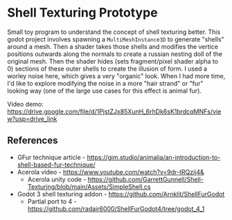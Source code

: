# Shell Texturing Prototype
Small toy program to understand the concept of shell texturing better. This godot project involves spawning a `MultiMeshInstance3D` to generate "shells" around a mesh. Then a shader takes those shells and modifies the vertice positions outwards along the normals to create a russian nesting doll of the original mesh. Then the shader hides (sets fragment/pixel shader alpha to 0) sections of these outer shells to create the illusion of form. I used a worley noise here, which gives a very "organic" look. When I had more time, I'd like to explore modifying the noise in a more "hair strand" or "fur" looking way (one of the large use cases for this effect is animal fur).

Video demo:
https://drive.google.com/file/d/1PjstZJx85XunH_6rhDk6sK1brdcqMNFs/view?usp=drive_link

## References
* GFur technique article - https://gim.studio/animalia/an-introduction-to-shell-based-fur-technique/
* Acerola video - https://www.youtube.com/watch?v=9dr-tRQzij4&
	* Acerola unity code - https://github.com/GarrettGunnell/Shell-Texturing/blob/main/Assets/SimpleShell.cs
* Godot 3 shell texturing addon - https://github.com/Arnklit/ShellFurGodot
	* Partial port to 4 - https://github.com/radair6000/ShellFurGodot4/tree/godot_4_1
